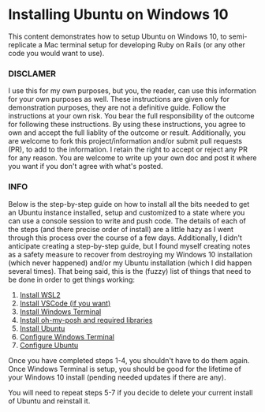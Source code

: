 # Installing Ubuntu on Windows 10

This content demonstrates how to setup Ubuntu on Windows 10, to semi-replicate a Mac terminal setup for developing Ruby on Rails (or any other code you would want to use).

### DISCLAMER
I use this for my own purposes, but you, the reader, can use this information for your own purposes as well. These instructions are given only for demonstration purposes, they are not a definitive guide. Follow the instructions at your own risk. You bear the full responsibility of the outcome for following these instructions. By using these instructions, you agree to own and accept the full liablity of the outcome or result. Additionally, you are welcome to fork this project/information and/or submit pull requests (PR), to add to the information. I retain the right to accept or reject any PR for any reason. You are welcome to write up your own doc and post it where you want if you don't agree with what's posted.

### INFO
Below is the step-by-step guide on how to install all the bits needed to get an Ubuntu instance installed, setup and customized to a state where you can use a console session to write and push code. The details of each of the steps (and there precise order of install) are a little hazy as I went through this process over the course of a few days. Additionally, I didn't anticipate creating a step-by-step guide, but I found myself creating notes as a safety measure to recover from destroying my Windows 10 installation (which never happened) and/or my Ubuntu installation (which I did happen several times). That being said, this is the (fuzzy) list of things that need to be done in order to get things working:

1. [Install WSL2](https://github.com/scott-knight/ubuntu-on-windows-setup/blob/main/install-wsl2.md)
2. [Install VSCode (if you want)](https://github.com/scott-knight/ubuntu-on-windows-setup/blob/main/install-vscode.md)
3. [Install Windows Terminal](https://github.com/scott-knight/ubuntu-on-windows-setup/blob/main/install-windows-terminal.md)
4. [Install oh-my-posh and required libraries](https://github.com/scott-knight/ubuntu-on-windows-setup/blob/main/Install%20oh-my-posh-and-required-libraries.md)
5. [Install Ubuntu](https://github.com/scott-knight/ubuntu-on-windows-setup/blob/main/install-ubuntu.md)
6. [Configure Windows Terminal](https://github.com/scott-knight/ubuntu-on-windows-setup/blob/main/configure-windows-terminal.md)
7. [Configure Ubuntu](https://github.com/scott-knight/ubuntu-on-windows-setup/blob/main/configure-ubuntu.md)

Once you have completed steps 1-4, you shouldn't have to do them again. Once Windows Terminal is setup, you should be good for the lifetime of your Windows 10 install (pending needed updates if there are any).

You will need to repeat steps 5-7 if you decide to delete your current install of Ubuntu and reinstall it.
